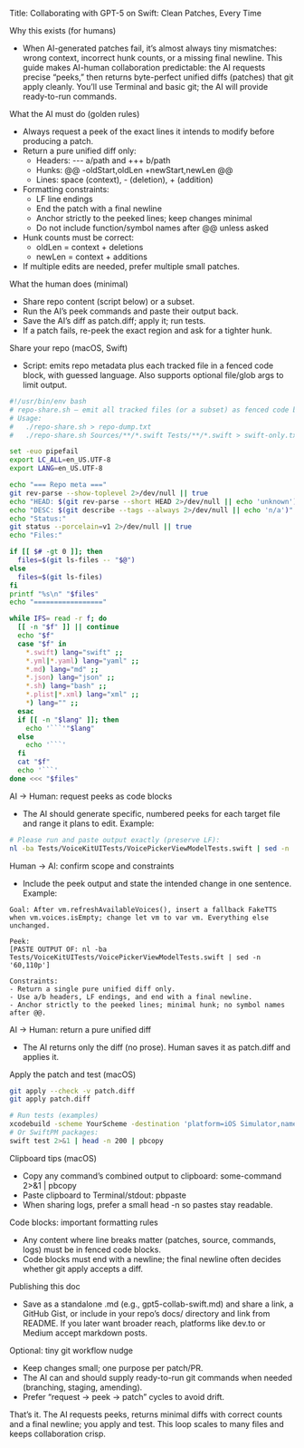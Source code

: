 Title: Collaborating with GPT-5 on Swift: Clean Patches, Every Time

Why this exists (for humans)
- When AI-generated patches fail, it’s almost always tiny mismatches: wrong context, incorrect hunk counts, or a missing final newline. This guide makes AI-human collaboration predictable: the AI requests precise “peeks,” then returns byte-perfect unified diffs (patches) that git apply cleanly. You’ll use Terminal and basic git; the AI will provide ready-to-run commands.

What the AI must do (golden rules)
- Always request a peek of the exact lines it intends to modify before producing a patch.
- Return a pure unified diff only:
  - Headers: --- a/path and +++ b/path
  - Hunks: @@ -oldStart,oldLen +newStart,newLen @@
  - Lines: space (context), - (deletion), + (addition)
- Formatting constraints:
  - LF line endings
  - End the patch with a final newline
  - Anchor strictly to the peeked lines; keep changes minimal
  - Do not include function/symbol names after @@ unless asked
- Hunk counts must be correct:
  - oldLen = context + deletions
  - newLen = context + additions
- If multiple edits are needed, prefer multiple small patches.

What the human does (minimal)
- Share repo content (script below) or a subset.
- Run the AI’s peek commands and paste their output back.
- Save the AI’s diff as patch.diff; apply it; run tests.
- If a patch fails, re-peek the exact region and ask for a tighter hunk.

Share your repo (macOS, Swift)
- Script: emits repo metadata plus each tracked file in a fenced code block, with guessed language. Also supports optional file/glob args to limit output.

```bash
#!/usr/bin/env bash
# repo-share.sh — emit all tracked files (or a subset) as fenced code blocks with metadata.
# Usage:
#   ./repo-share.sh > repo-dump.txt
#   ./repo-share.sh Sources/**/*.swift Tests/**/*.swift > swift-only.txt

set -euo pipefail
export LC_ALL=en_US.UTF-8
export LANG=en_US.UTF-8

echo "=== Repo meta ==="
git rev-parse --show-toplevel 2>/dev/null || true
echo "HEAD: $(git rev-parse --short HEAD 2>/dev/null || echo 'unknown')"
echo "DESC: $(git describe --tags --always 2>/dev/null || echo 'n/a')"
echo "Status:"
git status --porcelain=v1 2>/dev/null || true
echo "Files:"

if [[ $# -gt 0 ]]; then
  files=$(git ls-files -- "$@")
else
  files=$(git ls-files)
fi
printf "%s\n" "$files"
echo "================="

while IFS= read -r f; do
  [[ -n "$f" ]] || continue
  echo "$f"
  case "$f" in
    *.swift) lang="swift" ;;
    *.yml|*.yaml) lang="yaml" ;;
    *.md) lang="md" ;;
    *.json) lang="json" ;;
    *.sh) lang="bash" ;;
    *.plist|*.xml) lang="xml" ;;
    *) lang="" ;;
  esac
  if [[ -n "$lang" ]]; then
    echo '```'"$lang"
  else
    echo '```'
  fi
  cat "$f"
  echo '```'
done <<< "$files"
```

AI → Human: request peeks as code blocks
- The AI should generate specific, numbered peeks for each target file and range it plans to edit. Example:

```bash
# Please run and paste output exactly (preserve LF):
nl -ba Tests/VoiceKitUITests/VoicePickerViewModelTests.swift | sed -n '60,110p'
```

Human → AI: confirm scope and constraints
- Include the peek output and state the intended change in one sentence. Example:

```text
Goal: After vm.refreshAvailableVoices(), insert a fallback FakeTTS when vm.voices.isEmpty; change let vm to var vm. Everything else unchanged.

Peek:
[PASTE OUTPUT OF: nl -ba Tests/VoiceKitUITests/VoicePickerViewModelTests.swift | sed -n '60,110p']

Constraints:
- Return a single pure unified diff only.
- Use a/b headers, LF endings, and end with a final newline.
- Anchor strictly to the peeked lines; minimal hunk; no symbol names after @@.
```

AI → Human: return a pure unified diff
- The AI returns only the diff (no prose). Human saves it as patch.diff and applies it.

Apply the patch and test (macOS)
```bash
git apply --check -v patch.diff
git apply patch.diff

# Run tests (examples)
xcodebuild -scheme YourScheme -destination 'platform=iOS Simulator,name=iPhone SE (3rd generation)' test 2>&1 | head -n 200 | pbcopy
# Or SwiftPM packages:
swift test 2>&1 | head -n 200 | pbcopy
```

Clipboard tips (macOS)
- Copy any command’s combined output to clipboard: some-command 2>&1 | pbcopy
- Paste clipboard to Terminal/stdout: pbpaste
- When sharing logs, prefer a small head -n so pastes stay readable.

Code blocks: important formatting rules
- Any content where line breaks matter (patches, source, commands, logs) must be in fenced code blocks.
- Code blocks must end with a newline; the final newline often decides whether git apply accepts a diff.

Publishing this doc
- Save as a standalone .md (e.g., gpt5-collab-swift.md) and share a link, a GitHub Gist, or include in your repo’s docs/ directory and link from README. If you later want broader reach, platforms like dev.to or Medium accept markdown posts.

Optional: tiny git workflow nudge
- Keep changes small; one purpose per patch/PR.
- The AI can and should supply ready-to-run git commands when needed (branching, staging, amending).
- Prefer “request → peek → patch” cycles to avoid drift.

That’s it. The AI requests peeks, returns minimal diffs with correct counts and a final newline; you apply and test. This loop scales to many files and keeps collaboration crisp.
